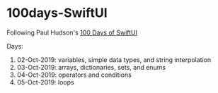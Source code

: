 # 100days-SwiftUI
Following Paul Hudson's [100 Days of SwiftUI](https://www.hackingwithswift.com/100/swiftui)

Days: 

1. 02-Oct-2019: variables, simple data types, and string interpolation
2. 03-Oct-2019: arrays, dictionaries, sets, and enums
3. 04-Oct-2019: operators and conditions
4. 05-Oct-2019: loops